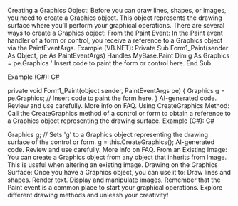 Creating a Graphics Object:
Before you can draw lines, shapes, or images, you need to create a Graphics object. This object represents the drawing surface where you’ll perform your graphical operations.
There are several ways to create a Graphics object:
From the Paint Event:
In the Paint event handler of a form or control, you receive a reference to a Graphics object via the PaintEventArgs.
Example (VB.NET):
Private Sub Form1_Paint(sender As Object, pe As PaintEventArgs) Handles MyBase.Paint
    Dim g As Graphics = pe.Graphics
    ' Insert code to paint the form or control here.
End Sub

Example (C#):
C#

private void Form1_Paint(object sender, PaintEventArgs pe)
{
    Graphics g = pe.Graphics;
    // Insert code to paint the form here.
}
AI-generated code. Review and use carefully. More info on FAQ.
Using CreateGraphics Method:
Call the CreateGraphics method of a control or form to obtain a reference to a Graphics object representing the drawing surface.
Example (C#):
C#

Graphics g;
// Sets 'g' to a Graphics object representing the drawing surface of the control or form.
g = this.CreateGraphics();
AI-generated code. Review and use carefully. More info on FAQ.
From an Existing Image:
You can create a Graphics object from any object that inherits from Image. This is useful when altering an existing image.
Drawing on the Graphics Surface:
Once you have a Graphics object, you can use it to:
Draw lines and shapes.
Render text.
Display and manipulate images.
Remember that the Paint event is a common place to start your graphical operations. Explore different drawing methods and unleash your creativity!
